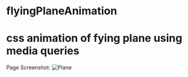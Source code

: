# flyingPlaneAnimation
# css animation of fying plane using media queries

Page Screenshot:
![Plane](https://github.com/user-attachments/assets/bc499e5a-fad1-4ab1-87a0-4f4f01581548)
